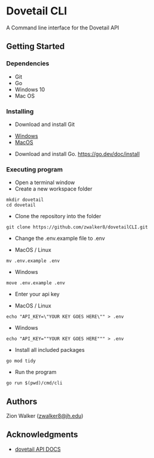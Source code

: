 # Dovetail CLI

A Command line interface for the Dovetail API

## Getting Started


### Dependencies

* Git
* Go
* Windows 10 
* Mac OS

### Installing

* Download and install Git 
 - [Windows](https://git-scm.com/download/win)
 - [MacOS](https://git-scm.com/download/mac)
* Download and install Go. https://go.dev/doc/install

### Executing program
* Open a terminal window
* Create a new workspace folder
```
mkdir dovetail
cd dovetail
```
* Clone the repository into the folder
```
git clone https://github.com/zwalker8/dovetailCLI.git
```

* Change the .env.example file to .env
- MacOS / Linux
```
mv .env.example .env
```
- Windows
```
move .env.example .env
```

* Enter your api key
- MacOS / Linux
```
echo "API_KEY=\"YOUR KEY GOES HERE\"" > .env
```
- Windows 
```
echo "API_KEY=""YOUR KEY GOES HERE""" > .env
```
* Install all included packages
```
go mod tidy
```

* Run the program 
```
go run $(pwd)/cmd/cli
```

## Authors

Zion Walker (zwalker8@jh.edu)


## Acknowledgments

* [dovetail API DOCS](https://developers.dovetail.com/docs/introduction)
